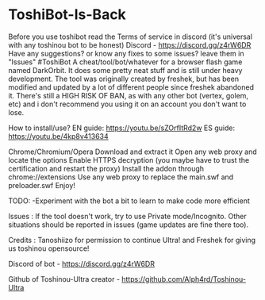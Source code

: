 # ToshiBot-Is-Back

Before you use toshibot read the Terms of service in discord (it's universal with any toshinou bot to be honest) Discord - https://discord.gg/z4rW6DR Have any suggestions? or know any fixes to some issues? leave them in "Issues"
#ToshiBot
A cheat/tool/bot/whatever for a browser flash game named DarkOrbit. It does some pretty neat stuff and is still under heavy development. The tool was originally created by freshek, but has been modified and updated by a lot of different people since freshek abandoned it. There's still a HIGH RISK OF BAN, as with any other bot (vertex, golem, etc) and i don't recommend you using it on an account you don't want to lose.

How to install/use? EN guide: https://youtu.be/sZOrfItRd2w ES guide: https://youtu.be/4kp8v413634

Chrome/Chromium/Opera Download and extract it Open any web proxy and locate the options Enable HTTPS decryption (you maybe have to trust the certification and restart the proxy) Install the addon through chrome://extensions Use any web proxy to replace the main.swf and preloader.swf Enjoy!

TODO: -Experiment with the bot a bit to learn to make code more efficient

Issues : If the tool doesn't work, try to use Private mode/Incognito. Other situations should be reported in issues (game updates are fine there too).

Credits : Tanoshiizo for permission to continue Ultra! and Freshek for giving us toshinou opensource!

Discord of bot - https://discord.gg/z4rW6DR

Github of Toshinou-Ultra creator - https://github.com/Alph4rd/Toshinou-Ultra
